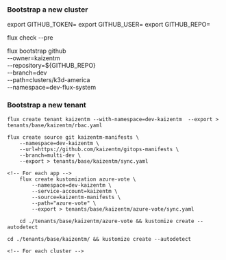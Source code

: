 ### Bootstrap a new cluster 

export GITHUB_TOKEN=<your-token>
export GITHUB_USER=<your-username>
export GITHUB_REPO=<repository-name>

flux check --pre

<!-- For each env -->
flux bootstrap github \
    --owner=kaizentm \
    --repository=${GITHUB_REPO} \
    --branch=dev \
    --path=clusters/k3d-america \
    --namespace=dev-flux-system

### Bootstrap a new tenant

<!-- For each env -->
    flux create tenant kaizentm --with-namespace=dev-kaizentm  --export > tenants/base/kaizentm/rbac.yaml

    flux create source git kaizentm-manifests \
        --namespace=dev-kaizentm \
        --url=https://github.com/kaizentm/gitops-manifests \
        --branch=multi-dev \
        --export > tenants/base/kaizentm/sync.yaml

    <!-- For each app -->
        flux create kustomization azure-vote \
            --namespace=dev-kaizentm \
            --service-account=kaizentm \
            --source=kaizentm-manifests \
            --path="azure-vote" \
            --export > tenants/base/kaizentm/azure-vote/sync.yaml

        cd ./tenants/base/kaizentm/azure-vote && kustomize create --autodetect
    
    cd ./tenants/base/kaizentm/ && kustomize create --autodetect

    <!-- For each cluster -->